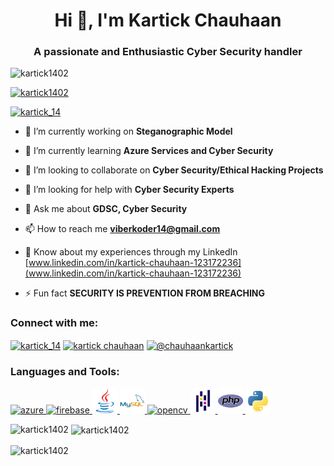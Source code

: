 <h1 align="center">Hi 👋, I'm Kartick Chauhaan</h1>
<h3 align="center">A passionate and Enthusiastic Cyber Security handler</h3>

<p align="left"> <img src="https://komarev.com/ghpvc/?username=kartick1402&label=Profile%20views&color=0e75b6&style=flat" alt="kartick1402" /> </p>

<p align="left"> <a href="https://github.com/ryo-ma/github-profile-trophy"><img src="https://github-profile-trophy.vercel.app/?username=kartick1402" alt="kartick1402" /></a> </p>

<p align="left"> <a href="https://twitter.com/kartick_14" target="blank"><img src="https://img.shields.io/twitter/follow/kartick_14?logo=twitter&style=for-the-badge" alt="kartick_14" /></a> </p>

- 🔭 I’m currently working on **Steganographic Model**

- 🌱 I’m currently learning **Azure Services and Cyber Security**

- 👯 I’m looking to collaborate on **Cyber Security/Ethical Hacking Projects**

- 🤝 I’m looking for help with **Cyber Security Experts**

- 💬 Ask me about **GDSC, Cyber Security**

- 📫 How to reach me **viberkoder14@gmail.com**

- 📄 Know about my experiences through my LinkedIn [www.linkedin.com/in/kartick-chauhaan-123172236](www.linkedin.com/in/kartick-chauhaan-123172236)

- ⚡ Fun fact **SECURITY IS PREVENTION FROM BREACHING**

<h3 align="left">Connect with me:</h3>
<p align="left">
<a href="https://twitter.com/kartick_14" target="blank"><img align="center" src="https://raw.githubusercontent.com/rahuldkjain/github-profile-readme-generator/master/src/images/icons/Social/twitter.svg" alt="kartick_14" height="30" width="40" /></a>
<a href="https://linkedin.com/in/kartick chauhaan" target="blank"><img align="center" src="https://raw.githubusercontent.com/rahuldkjain/github-profile-readme-generator/master/src/images/icons/Social/linked-in-alt.svg" alt="kartick chauhaan" height="30" width="40" /></a>
<a href="https://www.hackerrank.com/@chauhaankartick" target="blank"><img align="center" src="https://raw.githubusercontent.com/rahuldkjain/github-profile-readme-generator/master/src/images/icons/Social/hackerrank.svg" alt="@chauhaankartick" height="30" width="40" /></a>
</p>

<h3 align="left">Languages and Tools:</h3>
<p align="left"> <a href="https://azure.microsoft.com/en-in/" target="_blank" rel="noreferrer"> <img src="https://www.vectorlogo.zone/logos/microsoft_azure/microsoft_azure-icon.svg" alt="azure" width="40" height="40"/> </a> <a href="https://firebase.google.com/" target="_blank" rel="noreferrer"> <img src="https://www.vectorlogo.zone/logos/firebase/firebase-icon.svg" alt="firebase" width="40" height="40"/> </a> <a href="https://www.java.com" target="_blank" rel="noreferrer"> <img src="https://raw.githubusercontent.com/devicons/devicon/master/icons/java/java-original.svg" alt="java" width="40" height="40"/> </a> <a href="https://www.mysql.com/" target="_blank" rel="noreferrer"> <img src="https://raw.githubusercontent.com/devicons/devicon/master/icons/mysql/mysql-original-wordmark.svg" alt="mysql" width="40" height="40"/> </a> <a href="https://opencv.org/" target="_blank" rel="noreferrer"> <img src="https://www.vectorlogo.zone/logos/opencv/opencv-icon.svg" alt="opencv" width="40" height="40"/> </a> <a href="https://pandas.pydata.org/" target="_blank" rel="noreferrer"> <img src="https://raw.githubusercontent.com/devicons/devicon/2ae2a900d2f041da66e950e4d48052658d850630/icons/pandas/pandas-original.svg" alt="pandas" width="40" height="40"/> </a> <a href="https://www.php.net" target="_blank" rel="noreferrer"> <img src="https://raw.githubusercontent.com/devicons/devicon/master/icons/php/php-original.svg" alt="php" width="40" height="40"/> </a> <a href="https://www.python.org" target="_blank" rel="noreferrer"> <img src="https://raw.githubusercontent.com/devicons/devicon/master/icons/python/python-original.svg" alt="python" width="40" height="40"/> </a> </p>

<p><img align="left" src="https://github-readme-stats.vercel.app/api/top-langs?username=kartick1402&show_icons=true&locale=en&layout=compact" alt="kartick1402" /></p>

<p>&nbsp;<img align="center" src="https://github-readme-stats.vercel.app/api?username=kartick1402&show_icons=true&locale=en" alt="kartick1402" /></p>

<p><img align="center" src="https://github-readme-streak-stats.herokuapp.com/?user=kartick1402&" alt="kartick1402" /></p>
